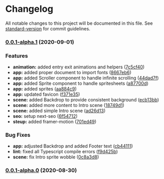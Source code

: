 # Changelog

All notable changes to this project will be documented in this file. See [standard-version](https://github.com/conventional-changelog/standard-version) for commit guidelines.

### [0.0.1-alpha.1](https://github.com/samrith-s/portfolio/compare/v0.0.1-alpha.0...v0.0.1-alpha.1) (2020-09-01)


### Features

* **animation:** added entry exit animations and helpers ([7c5cf40](https://github.com/samrith-s/portfolio/commit/7c5cf40f0f4c1af8308571635d83230c3d2aeeda))
* **app:** added proper document to import fonts ([8667eb6](https://github.com/samrith-s/portfolio/commit/8667eb6fbf0b1f0944fec4e41aaa78cbdf12f26a))
* **app:** added Scroller component to handle infinite scrolling ([44dad7f](https://github.com/samrith-s/portfolio/commit/44dad7fcf35e04b210fd858cdaded98af8fe7b01))
* **app:** added Sprite component to handle spritesheets ([a87700d](https://github.com/samrith-s/portfolio/commit/a87700d5b2d29bdc78e1d3d8666851cfe1bf7e47))
* **app:** added sprites ([aa884c9](https://github.com/samrith-s/portfolio/commit/aa884c9e74c9aac5aefdabd253a68e050df015cc))
* **app:** updated favicon ([f371e35](https://github.com/samrith-s/portfolio/commit/f371e354f841aab017489e5407d7e8cd946e25c7))
* **scene:** added Backdrop to provide consistent background ([ecb13bb](https://github.com/samrith-s/portfolio/commit/ecb13bbe082a4b4e0ea335c8463b264cb05f320b))
* **scene:** added more content to Intro scene ([18749d1](https://github.com/samrith-s/portfolio/commit/18749d1885be872b43387eae12d43477afc31a7e))
* **scene:** added simple Intro scene ([ad26d13](https://github.com/samrith-s/portfolio/commit/ad26d1336dc34e66a000fdf53a77817e7f0ea91a))
* **seo:** setup next-seo ([6f54712](https://github.com/samrith-s/portfolio/commit/6f5471282f91b55ab43ece4abcec4adf9c52f515))
* **steup:** added framer-motion ([701ed49](https://github.com/samrith-s/portfolio/commit/701ed49c913d3241e968ac45e749494903f1a6b5))


### Bug Fixes

* **app:** adjusted Backdrop and added Footer text ([cb44111](https://github.com/samrith-s/portfolio/commit/cb441111f3d1d7e32a2915a82910c715d3cfef3a))
* **lint:** fixed all Typescript compile errors ([f9d425b](https://github.com/samrith-s/portfolio/commit/f9d425ba76c4839301f2ce5353f49a04ef1ed0bb))
* **scene:** fix Intro sprite wobble ([0c8a3d8](https://github.com/samrith-s/portfolio/commit/0c8a3d86f12329201a186c29929b0ecbca79ba85))

### [0.0.1-alpha.0](https://github.com/samrith-s/portfolio/compare/v0.0.0...v0.0.1-alpha.0) (2020-08-30)
